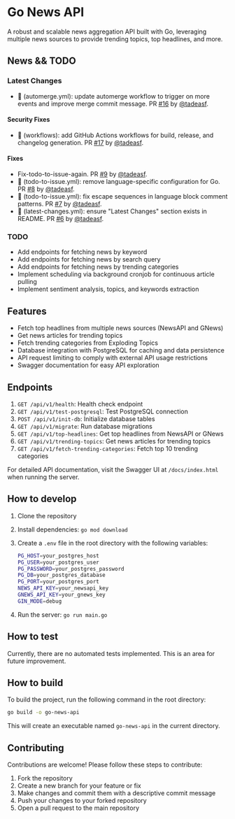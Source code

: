 # Go News API

A robust and scalable news aggregation API built with Go, leveraging multiple news sources to provide trending topics, top headlines, and more.

## News && TODO

### Latest Changes

* 🔧 (automerge.yml): update automerge workflow to trigger on more events and improve merge commit message. PR [#16](https://github.com/tadeasf/go_news_api/pull/16) by [@tadeasf](https://github.com/tadeasf).

#### Security Fixes

* 🔧 (workflows): add GitHub Actions workflows for build, release, and changelog generation. PR [#17](https://github.com/tadeasf/go_news_api/pull/17) by [@tadeasf](https://github.com/tadeasf).

#### Fixes

* Fix-todo-to-issue-again. PR [#9](https://github.com/tadeasf/go_news_api/pull/9) by [@tadeasf](https://github.com/tadeasf).
* 🔧 (todo-to-issue.yml): remove language-specific configuration for Go. PR [#8](https://github.com/tadeasf/go_news_api/pull/8) by [@tadeasf](https://github.com/tadeasf).
* 🔧 (todo-to-issue.yml): fix escape sequences in language block comment patterns. PR [#7](https://github.com/tadeasf/go_news_api/pull/7) by [@tadeasf](https://github.com/tadeasf).
* 🔧 (latest-changes.yml): ensure "Latest Changes" section exists in README. PR [#6](https://github.com/tadeasf/go_news_api/pull/6) by [@tadeasf](https://github.com/tadeasf).

### TODO

- Add endpoints for fetching news by keyword
- Add endpoints for fetching news by search query
- Add endpoints for fetching news by trending categories
- Implement scheduling via background cronjob for continuous article pulling
- Implement sentiment analysis, topics, and keywords extraction

## Features

- Fetch top headlines from multiple news sources (NewsAPI and GNews)
- Get news articles for trending topics
- Fetch trending categories from Exploding Topics
- Database integration with PostgreSQL for caching and data persistence
- API request limiting to comply with external API usage restrictions
- Swagger documentation for easy API exploration

## Endpoints

1. `GET /api/v1/health`: Health check endpoint
2. `GET /api/v1/test-postgresql`: Test PostgreSQL connection
3. `POST /api/v1/init-db`: Initialize database tables
4. `GET /api/v1/migrate`: Run database migrations
5. `GET /api/v1/top-headlines`: Get top headlines from NewsAPI or GNews
6. `GET /api/v1/trending-topics`: Get news articles for trending topics
7. `GET /api/v1/fetch-trending-categories`: Fetch top 10 trending categories

For detailed API documentation, visit the Swagger UI at `/docs/index.html` when running the server.

## How to develop

1. Clone the repository
2. Install dependencies: `go mod download`
3. Create a `.env` file in the root directory with the following variables:

   ```sh
   PG_HOST=your_postgres_host
   PG_USER=your_postgres_user
   PG_PASSWORD=your_postgres_password
   PG_DB=your_postgres_database
   PG_PORT=your_postgres_port
   NEWS_API_KEY=your_newsapi_key
   GNEWS_API_KEY=your_gnews_key
   GIN_MODE=debug
   ```

4. Run the server: `go run main.go`

## How to test

Currently, there are no automated tests implemented. This is an area for future improvement.

## How to build

To build the project, run the following command in the root directory:

```sh
go build -o go-news-api
```

This will create an executable named `go-news-api` in the current directory.

## Contributing

Contributions are welcome! Please follow these steps to contribute:

1. Fork the repository
2. Create a new branch for your feature or fix
3. Make changes and commit them with a descriptive commit message
4. Push your changes to your forked repository
5. Open a pull request to the main repository
